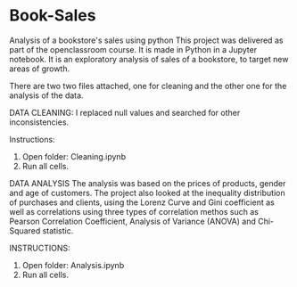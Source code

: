 # Book-Sales
Analysis of a bookstore's sales using python
This project was delivered as part of the openclassroom course. It is made in Python in a Jupyter notebook.
It is an exploratory analysis of sales of a bookstore, to target new areas of growth. 

There are two two files attached, one for cleaning and the other one for the analysis of the data.

DATA CLEANING: 
I replaced null values and searched for other inconsistencies. 

Instructions:
1.	Open folder: Cleaning.ipynb
2.	Run all cells.

DATA ANALYSIS
The analysis was based on the prices of products, gender and age of customers. The project also looked at the inequality distribution of purchases and clients, using the Lorenz Curve and Gini coefficient as well as correlations using three types of correlation methos such as Pearson Correlation Coefficient, Analysis of Variance (ANOVA) and Chi-Squared statistic.

INSTRUCTIONS:
1.	Open folder: Analysis.ipynb
2.	Run all cells.
